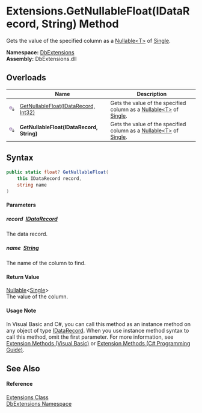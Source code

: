 Extensions.GetNullableFloat(IDataRecord, String) Method
=======================================================
Gets the value of the specified column as a [Nullable&lt;T>][1] of [Single][2].
  
**Namespace:** [DbExtensions][3]  
**Assembly:** DbExtensions.dll

Overloads
---------

|                            | Name                                      | Description                                                                     |
| -------------------------- | ----------------------------------------- | ------------------------------------------------------------------------------- |
| ![Public Extension Method] | [GetNullableFloat(IDataRecord, Int32)][4] | Gets the value of the specified column as a [Nullable&lt;T>][1] of [Single][2]. |
| ![Public Extension Method] | **GetNullableFloat(IDataRecord, String)** | Gets the value of the specified column as a [Nullable&lt;T>][1] of [Single][2]. |


Syntax
------

```csharp
public static float? GetNullableFloat(
	this IDataRecord record,
	string name
)
```

#### Parameters

##### *record*  [IDataRecord][5]
The data record.

##### *name*  [String][6]
The name of the column to find.

#### Return Value
[Nullable][1]&lt;[Single][2]>  
The value of the column.
#### Usage Note
In Visual Basic and C#, you can call this method as an instance method on any object of type [IDataRecord][5]. When you use instance method syntax to call this method, omit the first parameter. For more information, see [Extension Methods (Visual Basic)][7] or [Extension Methods (C# Programming Guide)][8].

See Also
--------

#### Reference
[Extensions Class][9]  
[DbExtensions Namespace][3]  

[1]: https://learn.microsoft.com/dotnet/api/system.nullable-1
[2]: https://learn.microsoft.com/dotnet/api/system.single
[3]: ../README.md
[4]: GetNullableFloat.md
[5]: https://learn.microsoft.com/dotnet/api/system.data.idatarecord
[6]: https://learn.microsoft.com/dotnet/api/system.string
[7]: https://docs.microsoft.com/dotnet/visual-basic/programming-guide/language-features/procedures/extension-methods
[8]: https://docs.microsoft.com/dotnet/csharp/programming-guide/classes-and-structs/extension-methods
[9]: README.md
[Public Extension Method]: ../../icons/pubextension.svg "Public Extension Method"